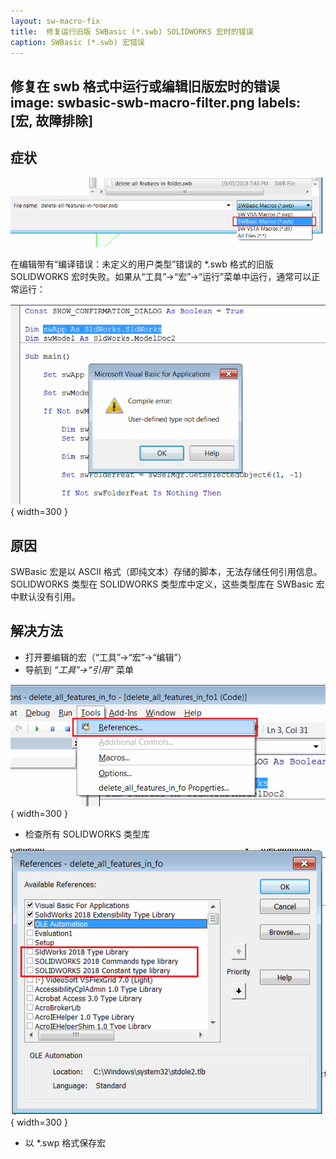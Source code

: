 ```yaml
---
layout: sw-macro-fix
title:  修复运行旧版 SWBasic (*.swb) SOLIDWORKS 宏时的错误
caption: SWBasic (*.swb) 宏错误
---
```

 修复在 swb 格式中运行或编辑旧版宏时的错误
image: swbasic-swb-macro-filter.png
labels: [宏, 故障排除]
---
## 症状

![选择 SWBasic 宏 (*.swb)](swbasic-swb-macro-filter.png)

在编辑带有“编译错误：未定义的用户类型”错误的 *.swb 格式的旧版 SOLIDWORKS 宏时失败。如果从“工具”->“宏”->“运行”菜单中运行，通常可以正常运行：

![编译错误：未定义的用户类型](swb-macro-user-defined-type-not-defined-error.png){ width=300 }

## 原因

SWBasic 宏是以 ASCII 格式（即纯文本）存储的脚本，无法存储任何引用信息。SOLIDWORKS 类型在 SOLIDWORKS 类型库中定义，这些类型库在 SWBasic 宏中默认没有引用。

## 解决方法

* 打开要编辑的宏（“工具”->“宏”->“编辑”）
* 导航到 *“工具”->“引用”* 菜单

![VBA 编辑器中的引用菜单](vba-tools-references.png){ width=300 }

* 检查所有 SOLIDWORKS 类型库

![VBA 引用对话框中的 SOLIDWORKS 类型库](vba-sw-references.png){ width=300 }

* 以 *.swp 格式保存宏